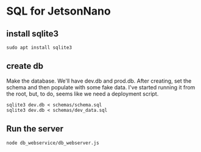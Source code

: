 # SQL for JetsonNano 


## install sqlite3

```
sudo apt install sqlite3
```


## create db

Make the database. We'll have dev.db and prod.db.
After creating, set the schema and then populate with some fake data.
I've started running it from the root, but, to do, seems like we need a deployment script.

```
sqlite3 dev.db < schemas/schema.sql
sqlite3 dev.db < schemas/dev_data.sql
```

## Run the server
```
node db_webservice/db_webserver.js
```
